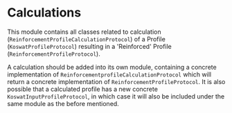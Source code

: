 # Calculations

This module contains all classes related to calculation (`ReinforcementProfileCalculationProtocol`) of a Profile (`KoswatProfileProtocol`) resulting in a 'Reinforced' Profile (`ReinforcementProfileProtocol`). 

A calculation should be added into its own module, containing a concrete implementation of `ReinforcementprofileCalculationProtocol` which will return a concrete implementation of `ReinforcementProfileProtocol`. It is also possible that a calculated profile has a new concrete `KoswatInputProfileProtocol`, in which case it will also be included under the same module as the before mentioned.